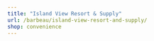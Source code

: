 ```yaml
---
title: "Island View Resort & Supply"
url: /barbeau/island-view-resort-and-supply/
shop: convenience
---
```

